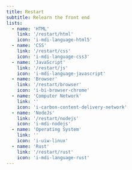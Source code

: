 ```yaml
---
title: Restart
subtitle: Relearn the front end
lists:
  - name: 'HTML'
    link: '/restart/html'
    icon: 'i-mdi-language-html5'
  - name: 'CSS'
    link: '/restart/css'
    icon: 'i-mdi-language-css3'
  - name: 'JavaScript'
    link: '/restart/js'
    icon: 'i-mdi-language-javascript'
  - name: 'Browser'
    link: '/restart/browser'
    icon: 'i-bi-browser-chrome'
  - name: 'Computer Network'
    link: ''
    icon: 'i-carbon-content-delivery-network'
  - name: 'NodeJs'
    link: '/restart/nodejs'
    icon: 'i-mdi-nodejs'
  - name: 'Operating System'
    link: ''
    icon: 'i-uiw-linux'
  - name: 'Rust'
    link: '/restart/rust'
    icon: 'i-mdi-language-rust'
---
```


<ColumnTimeLine :lists="frontmatter.lists"/>
